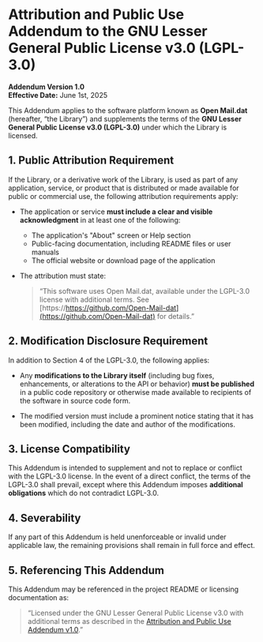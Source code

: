 # Attribution and Public Use Addendum to the GNU Lesser General Public License v3.0 (LGPL-3.0)

**Addendum Version 1.0**  
**Effective Date:** June 1st, 2025

This Addendum applies to the software platform known as **Open Mail.dat** (hereafter, “the Library”) and supplements the terms of the **GNU Lesser General Public License v3.0 (LGPL-3.0)** under which the Library is licensed.

## 1. Public Attribution Requirement

If the Library, or a derivative work of the Library, is used as part of any application, service, or product that is distributed or made available for public or commercial use, the following attribution requirements apply:

- The application or service **must include a clear and visible acknowledgment** in at least one of the following:
  - The application's "About" screen or Help section  
  - Public-facing documentation, including README files or user manuals  
  - The official website or download page of the application  

- The attribution must state:

  > “This software uses Open Mail.dat, available under the LGPL-3.0 license with additional terms. See [https://https://github.com/Open-Mail-dat](https://github.com/Open-Mail-dat) for details.”

## 2. Modification Disclosure Requirement

In addition to Section 4 of the LGPL-3.0, the following applies:

- Any **modifications to the Library itself** (including bug fixes, enhancements, or alterations to the API or behavior) **must be published** in a public code repository or otherwise made available to recipients of the software in source code form.

- The modified version must include a prominent notice stating that it has been modified, including the date and author of the modifications.

## 3. License Compatibility

This Addendum is intended to supplement and not to replace or conflict with the LGPL-3.0 license. In the event of a direct conflict, the terms of the LGPL-3.0 shall prevail, except where this Addendum imposes **additional obligations** which do not contradict LGPL-3.0.

## 4. Severability

If any part of this Addendum is held unenforceable or invalid under applicable law, the remaining provisions shall remain in full force and effect.

## 5. Referencing This Addendum

This Addendum may be referenced in the project README or licensing documentation as:

> “Licensed under the GNU Lesser General Public License v3.0 with additional terms as described in the [Attribution and Public Use Addendum v1.0](#).”
